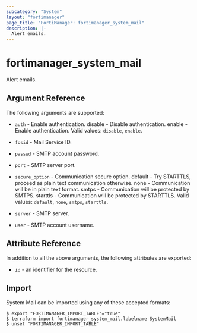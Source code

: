 ```yaml
---
subcategory: "System"
layout: "fortimanager"
page_title: "FortiManager: fortimanager_system_mail"
description: |-
  Alert emails.
---
```


# fortimanager_system_mail
Alert emails.

## Argument Reference


The following arguments are supported:


* `auth` - Enable authentication. disable - Disable authentication. enable - Enable authentication. Valid values: `disable`, `enable`.

* `fosid` - Mail Service ID.
* `passwd` - SMTP account password.
* `port` - SMTP server port.
* `secure_option` - Communication secure option. default - Try STARTTLS, proceed as plain text communication otherwise. none - Communication will be in plain text format. smtps - Communication will be protected by SMTPS. starttls - Communication will be protected by STARTTLS. Valid values: `default`, `none`, `smtps`, `starttls`.

* `server` - SMTP server.
* `user` - SMTP account username.


## Attribute Reference

In addition to all the above arguments, the following attributes are exported:
* `id` - an identifier for the resource.

## Import

System Mail can be imported using any of these accepted formats:
```
$ export "FORTIMANAGER_IMPORT_TABLE"="true"
$ terraform import fortimanager_system_mail.labelname SystemMail
$ unset "FORTIMANAGER_IMPORT_TABLE"
```

